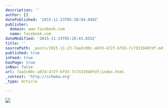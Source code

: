 ```yaml
---
description: ''
author: []
datePublished: '2015-11-23T05:30:04.049Z'
publisher:
  domain: www.facebook.com
  name: facebook.com
dateModified: '2015-11-23T05:28:43.855Z'
title: ''
sourcePath: _posts/2015-11-23-7aa3c00c-a07d-472f-bf93-7c7331940fdf.md
published: true
inFeed: true
hasPage: true
inNav: false
url: 7aa3c00c-a07d-472f-bf93-7c7331940fdf/index.html
_context: 'http://schema.org'
_type: Article

---
```

![](https://scontent-dfw1-1.xx.fbcdn.net/hphotos-xpa1/t31.0-8/1529924_886020204742742_8942927868428305473_o.jpg)